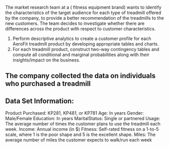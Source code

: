 

The market research team at a ( fitness equipment brand)  wants to identify the characteristics of the target audience for each type of treadmill offered by the company, to provide a better recommendation of the treadmills to the new customers. 
The team decides to investigate whether there are differences across the product with respect to customer characteristics.

1) Perform descriptive analytics to create a customer profile for each AeroFit treadmill product by developing appropriate tables and charts.
2) For each treadmill product, construct two-way contingency tables and compute all conditional and marginal probabilities along with their insights/impact on the business.



The company collected the data on individuals who purchased a treadmill 
-----------------------------------
Data Set Information:
-----------------------------------

Product Purchased:	KP281, KP481, or KP781
Age:	In years
Gender:	Male/Female
Education:	In years
MaritalStatus:	Single or partnered
Usage:	The average number of times the customer plans to use the treadmill each week.
Income:	Annual income (in $)
Fitness:	Self-rated fitness on a 1-to-5 scale, where 1 is the poor shape and 5 is the excellent shape.
Miles:	The average number of miles the customer expects to walk/run each week
